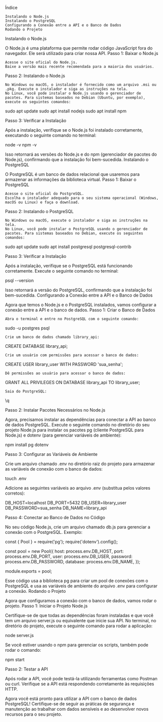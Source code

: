Índice

    Instalando o Node.js
    Instalando o PostgreSQL
    Configurando a Conexão entre a API e o Banco de Dados
    Rodando o Projeto

Instalando o Node.js

O Node.js é uma plataforma que permite rodar código JavaScript fora do navegador. Ele será utilizado para criar nossa API.
Passo 1: Baixar o Node.js

    Acesse o site oficial do Node.js.
    Baixe a versão mais recente recomendada para a maioria dos usuários.

Passo 2: Instalando o Node.js

    No Windows ou macOS, o instalador é fornecido como um arquivo .msi ou .pkg. Execute o instalador e siga as instruções na tela.
    No Linux, você pode instalar o Node.js usando o gerenciador de pacotes. Para sistemas baseados no Debian (Ubuntu, por exemplo), execute os seguintes comandos:

sudo apt update
sudo apt install nodejs
sudo apt install npm

Passo 3: Verificar a Instalação

Após a instalação, verifique se o Node.js foi instalado corretamente, executando o seguinte comando no terminal:

node -v
npm -v

Isso retornará as versões do Node.js e do npm (gerenciador de pacotes do Node.js), confirmando que a instalação foi bem-sucedida.
Instalando o PostgreSQL

O PostgreSQL é um banco de dados relacional que usaremos para armazenar as informações da biblioteca virtual.
Passo 1: Baixar o PostgreSQL

    Acesse o site oficial do PostgreSQL.
    Escolha o instalador adequado para o seu sistema operacional (Windows, macOS ou Linux) e faça o download.

Passo 2: Instalando o PostgreSQL

    No Windows ou macOS, execute o instalador e siga as instruções na tela.
    No Linux, você pode instalar o PostgreSQL usando o gerenciador de pacotes. Para sistemas baseados no Debian, execute os seguintes comandos:

sudo apt update
sudo apt install postgresql postgresql-contrib

Passo 3: Verificar a Instalação

Após a instalação, verifique se o PostgreSQL está funcionando corretamente. Execute o seguinte comando no terminal:

psql --version

Isso retornará a versão do PostgreSQL, confirmando que a instalação foi bem-sucedida.
Configurando a Conexão entre a API e o Banco de Dados

Agora que temos o Node.js e o PostgreSQL instalados, vamos configurar a conexão entre a API e o banco de dados.
Passo 1: Criar o Banco de Dados

    Abra o terminal e entre no PostgreSQL com o seguinte comando:

sudo -u postgres psql

    Crie um banco de dados chamado library_api:

CREATE DATABASE library_api;

    Crie um usuário com permissões para acessar o banco de dados:

CREATE USER library_user WITH PASSWORD 'sua_senha';

    Dê permissões ao usuário para acessar o banco de dados:

GRANT ALL PRIVILEGES ON DATABASE library_api TO library_user;

    Saia do PostgreSQL:

\q

Passo 2: Instalar Pacotes Necessários no Node.js

Agora, precisamos instalar as dependências para conectar a API ao banco de dados PostgreSQL. Execute o seguinte comando no diretório do seu projeto Node.js para instalar os pacotes pg (cliente PostgreSQL para Node.js) e dotenv (para gerenciar variáveis de ambiente):

npm install pg dotenv

Passo 3: Configurar as Variáveis de Ambiente

Crie um arquivo chamado .env no diretório raiz do projeto para armazenar as variáveis de conexão com o banco de dados:

touch .env

Adicione as seguintes variáveis ao arquivo .env (substitua pelos valores corretos):

DB_HOST=localhost
DB_PORT=5432
DB_USER=library_user
DB_PASSWORD=sua_senha
DB_NAME=library_api

Passo 4: Conectar ao Banco de Dados no Código

No seu código Node.js, crie um arquivo chamado db.js para gerenciar a conexão com o PostgreSQL. Exemplo:

const { Pool } = require('pg');
require('dotenv').config();

const pool = new Pool({
  host: process.env.DB_HOST,
  port: process.env.DB_PORT,
  user: process.env.DB_USER,
  password: process.env.DB_PASSWORD,
  database: process.env.DB_NAME,
});

module.exports = pool;

Esse código usa a biblioteca pg para criar um pool de conexões com o PostgreSQL e usa as variáveis de ambiente do arquivo .env para configurar a conexão.
Rodando o Projeto

Agora que configuramos a conexão com o banco de dados, vamos rodar o projeto.
Passo 1: Iniciar o Projeto Node.js

Certifique-se de que todas as dependências foram instaladas e que você tem um arquivo server.js ou equivalente que inicie sua API. No terminal, no diretório do projeto, execute o seguinte comando para rodar a aplicação:

node server.js

Se você estiver usando o npm para gerenciar os scripts, também pode rodar o comando:

npm start

Passo 2: Testar a API

Após rodar a API, você pode testá-la utilizando ferramentas como Postman ou curl. Verifique se a API está respondendo corretamente às requisições HTTP.

Agora você está pronto para utilizar a API com o banco de dados PostgreSQL! Certifique-se de seguir as práticas de segurança e manutenção ao trabalhar com dados sensíveis e ao desenvolver novos recursos para o seu projeto.
